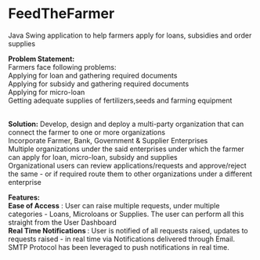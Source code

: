 # FeedTheFarmer
 Java Swing application to help farmers apply for loans, subsidies and order supplies

<b>Problem Statement:</b><br>
Farmers face following problems:<br>
Applying for loan and gathering required documents<br>
Applying for subsidy and gathering required documents<br>
Applying for micro-loan<br>
Getting adequate supplies of fertilizers,seeds and farming equipment<br>
<br>

<b>Solution:</b>
Develop, design and deploy a multi-party organization that can connect the farmer to one or more organizations<br>
Incorporate Farmer, Bank, Government & Supplier Enterprises<br> 
Multiple organizations under the said enterprises under which the farmer can apply for loan, micro-loan, subsidy and supplies<br>
Organizational users can review applications/requests and approve/reject the same - or if required route them to other organizations under a different enterprise
<br>

<b>Features:</b><br>
<b>Ease of Access</b> : User can raise multiple requests, under multiple categories - Loans, Microloans or Supplies. The user can perform all this straight from the User Dashboard
<br>
<b>Real Time Notifications </b>: User is notified of all requests raised, updates to requests raised - in real time via Notifications delivered through Email. SMTP Protocol has been leveraged to push notifications in real time.
